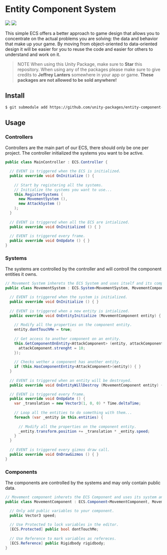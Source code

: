 # Entity Component System

![](https://img.shields.io/badge/dependencies-unity--packages-%233bc6d8.svg) ![](https://img.shields.io/badge/license-MIT-%23ecc531.svg)

This simple ECS offers a better approach to game design that allows you to concentrate on the actual problems you are solving: the data and behavior that make up your game. By moving from object-oriented to data-oriented design it will be easier for you to reuse the code and easier for others to understand and work on it.

> NOTE When using this Unity Package, make sure to **Star** this repository. When using any of the packages please make sure to give credits to **Jeffrey Lanters** somewhere in your app or game. **These packages are not allowed to be sold anywhere!**

## Install

```sh
$ git submodule add https://github.com/unity-packages/entity-component-system Assets/packages/entity-component-system
```

## Usage

### Controllers
Controllers are the main part of our ECS, there should only be one per project. The controller initialized the systems you want to be active.

```cs
public class MainController : ECS.Controller {

  // EVENT is triggered when the ECS is initialized.
  public override void OnInitialize () {
  
    // Start by registering all the systems.
    // Initialize the systems you want to use...
    this.RegisterSystems (    
      new MovementSystem (),
      new AttackSystem ()
    );
  }
  
  // EVENT is triggered when all the ECS are intialized.
  public override void OnInitialized () { }
  
  // EVENT is triggered every frame.
  public override void OnUpdate () { }
}
```

### Systems
The systems are controlled by the controller and will controll the component entities it owns.

```cs
// Movement System inherets the ECS System and uses itself and its component as generics.
public class MovementSystem : ECS.System<MovementSystem, MovementComponent> {

  // EVENT is triggered when the system is initialized.
  public override void OnInitialize () { }
      
  // EVENT is triggered when a new entity is intialized.
  public override void OnEntityInitialize (MovementComponent entity) {
    
    // Modify all the properties on the component entity.
    entity.dontTouchMe = true;
    
    // Get access to another component on an entity.
    this.GetComponentOnEntity<AttackComponent> (entity, attackComponent => {
      attackComponent.strenght = 10;
    });
    
    // Checks wether a component has another entity.
    if (this.HasComponentEntity<AttackComponent>(entity)) { }
  }
  
  // EVENT is triggered when an entity will be destroyed.
  public override void OnEntityWillDestroy (MovementComponent entity) { }

  // EVENT is triggered every frame.
  public override void OnUpdate () {
    var _translation = new Vector3(1, 0, 0) * Time.deltaTime;
    
    // Loop all the entities to do something with them...
    foreach (var _entity in this.entities) {
    
      // Modify all the properties on the component entity.
      _entity.transform.position += _translation * _entity.speed;
    }
  }
  
  // EVENT is triggered every gizmos draw call.
  public override void OnDrawGizmos () { }
}
```

### Components
The components are controlled by the systems and may only contain public data.

```cs
// Movement component inherets the ECS Component and uses its system and itself as generics.
public class MovementComponent : ECS.Component<MovementComponent, MovementSystem> {

  // Only add public variables to your component.
  public Vector3 speed;
  
  // Use Protected to lock variables in the editor.
  [ECS.Protected] public bool dontTouchMe;
  
  // Use Reference to mark variables as refereces.
  [ECS.Reference] public Rigidbody rigidbody;
}
```
 
